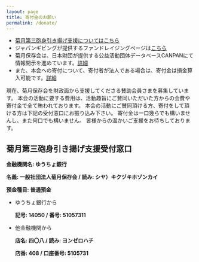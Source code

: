 ```yaml
---
layout: page
title: 寄付金のお願い
permalink: /donate/
---
```


* <a href="{{ site.baseurl }}{{ page.url }}#jpbank">菊月第三砲身引き揚げ支援についてはこちら</a>
* ジャパンギビングが提供するファンドレイジングページは[こちら](http://japangiving.jp/p/3982)
* 菊月保存会は、日本財団が提供する公益活動団体データベースCANPANにて情報開示を進めています。[詳細](http://fields.canpan.info/organization/detail/1924940248)
* また、本会への寄付について、寄付者が法人である場合は、寄付金は損金算入可能です。[詳細](http://law.e-gov.go.jp/htmldata/S40/S40HO034.html)

現在、菊月保存会を財政面から支援してくださる賛助会員さまを募集しています。
本会の活動に要する費用は、活動趣旨にご賛同いただいた方からの会費や寄付金で全て賄われております。
本会の活動にご賛同頂ける方、寄付をして頂ける方は下記の受付窓口にお振り込み下さい。
寄付金は一口幾らでも構いませんし、また何口でも構いません。
皆様からの温かいご支援をお待ちしております。

<a name="jpbank">菊月第三砲身引き揚げ支援受付窓口</a>
---

**金融機関名: ゆうちょ銀行**

**名義: 一般社団法人菊月保存会 / 読み: シヤ）キクヅキホゾンカイ**

**預金種目: 普通預金**


* ゆうちょ銀行から

	**記号: 14050 / 番号: 51057311**


* 他金融機関から

	**店名: 四〇八 / 読み: ヨンゼロハチ**

	**店番: 408 / 口座番号: 5105731**
